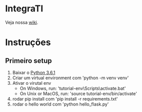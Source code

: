 # IntegraTI
Veja nossa [wiki](https://github.com/bti-imd/IntegraTI-API/wiki).

# Instruções
## Primeiro setup
1. Baixar o [Python 3.6.1](https://www.python.org/ftp/python/3.6.1/python-3.6.1.exe)
2. Criar um virtual environment com 'python -m venv venv'
3. Ativar o virutal env
    - On Windows, run: 'tutorial-env\Scripts\activate.bat'
    - On Unix or MacOS, run: 'source tutorial-env/bin/activate'
4. rodar pip install com 'pip install -r requirements.txt'
5. rodar o hello world com 'python hello_flask.py'
